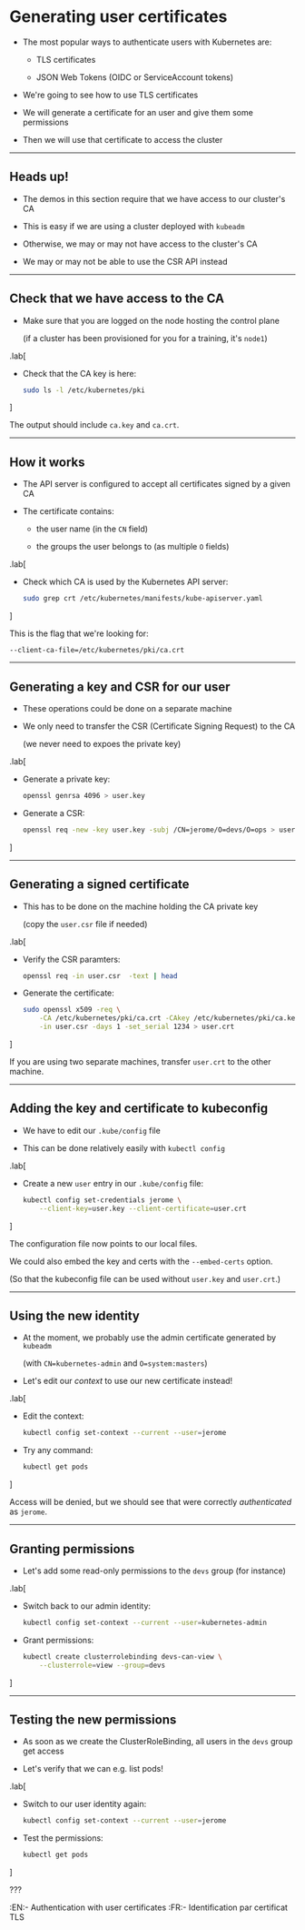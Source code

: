 # Generating user certificates

- The most popular ways to authenticate users with Kubernetes are:

  - TLS certificates

  - JSON Web Tokens (OIDC or ServiceAccount tokens)

- We're going to see how to use TLS certificates

- We will generate a certificate for an user and give them some permissions

- Then we will use that certificate to access the cluster

---

## Heads up!

- The demos in this section require that we have access to our cluster's CA

- This is easy if we are using a cluster deployed with `kubeadm`

- Otherwise, we may or may not have access to the cluster's CA

- We may or may not be able to use the CSR API instead

---

## Check that we have access to the CA

- Make sure that you are logged on the node hosting the control plane

  (if a cluster has been provisioned for you for a training, it's `node1`)

.lab[

- Check that the CA key is here:
  ```bash
  sudo ls -l /etc/kubernetes/pki
  ```

]

The output should include `ca.key` and `ca.crt`.

---

## How it works

- The API server is configured to accept all certificates signed by a given CA

- The certificate contains:

  - the user name (in the `CN` field)

  - the groups the user belongs to (as multiple `O` fields)

.lab[

- Check which CA is used by the Kubernetes API server:
  ```bash
  sudo grep crt /etc/kubernetes/manifests/kube-apiserver.yaml
  ```

]

This is the flag that we're looking for:
```
--client-ca-file=/etc/kubernetes/pki/ca.crt
```

---

## Generating a key and CSR for our user

- These operations could be done on a separate machine

- We only need to transfer the CSR (Certificate Signing Request) to the CA

  (we never need to expoes the private key)

.lab[

- Generate a private key:
  ```bash
  openssl genrsa 4096 > user.key
  ```

- Generate a CSR:
  ```bash
  openssl req -new -key user.key -subj /CN=jerome/O=devs/O=ops > user.csr
  ```

]

---

## Generating a signed certificate

- This has to be done on the machine holding the CA private key

  (copy the `user.csr` file if needed)

.lab[

- Verify the CSR paramters:
  ```bash
  openssl req -in user.csr  -text | head
  ```

- Generate the certificate:
  ```bash
  sudo openssl x509 -req \
      -CA /etc/kubernetes/pki/ca.crt -CAkey /etc/kubernetes/pki/ca.key \
      -in user.csr -days 1 -set_serial 1234 > user.crt
  ```

]

If you are using two separate machines, transfer `user.crt` to the other machine.

---

## Adding the key and certificate to kubeconfig

- We have to edit our `.kube/config` file

- This can be done relatively easily with `kubectl config`

.lab[

- Create a new `user` entry in our `.kube/config` file:
  ```bash
  kubectl config set-credentials jerome \
      --client-key=user.key --client-certificate=user.crt 
  ```

]

The configuration file now points to our local files.

We could also embed the key and certs with the `--embed-certs` option.

(So that the kubeconfig file can be used without `user.key` and `user.crt`.)

---

## Using the new identity

- At the moment, we probably use the admin certificate generated by `kubeadm`

  (with `CN=kubernetes-admin` and `O=system:masters`)

- Let's edit our *context* to use our new certificate instead!

.lab[

- Edit the context:
  ```bash
  kubectl config set-context --current --user=jerome 
  ```

- Try any command:
  ```bash
  kubectl get pods
  ```

]

Access will be denied, but we should see that were correctly *authenticated* as `jerome`.

---

## Granting permissions

- Let's add some read-only permissions to the `devs` group (for instance)

.lab[

- Switch back to our admin identity:
  ```bash
  kubectl config set-context --current --user=kubernetes-admin 
  ```

- Grant permissions:
  ```bash
  kubectl create clusterrolebinding devs-can-view \
      --clusterrole=view --group=devs
  ```

]

---

## Testing the new permissions

- As soon as we create the ClusterRoleBinding, all users in the `devs` group get access

- Let's verify that we can e.g. list pods!

.lab[

- Switch to our user identity again:
  ```bash
  kubectl config set-context --current --user=jerome
  ```

- Test the permissions:
  ```bash
  kubectl get pods
  ```

]

???

:EN:- Authentication with user certificates
:FR:- Identification par certificat TLS
